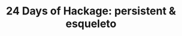 ---
title: ! '24 Days of Hackage: persistent & esqueleto'
url: https://ocharles.org.uk/blog/posts/2013-12-06-24-days-of-hackage-persistent-esqueleto.html
authors:
- Oliver Charles
type: article
tags:
- databases
- SQL
libraries:
- esqueleto
- persistent
doHaskell-type: blog post
dohaskell-year: 2013
---
